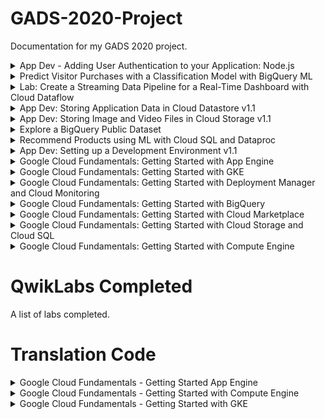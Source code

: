 # GADS-2020-Project
Documentation for my GADS 2020 project.

<details>
  <summary>App Dev - Adding User Authentication to your Application: Node.js</summary>
  <img src="1.png" />
</details>
<details>
  <summary>Predict Visitor Purchases with a Classification Model with BigQuery ML</summary>
  <img src="2.png" />
</details>
<details>
  <summary>Lab: Create a Streaming Data Pipeline for a Real-Time Dashboard with Cloud Dataflow</summary>
  <img src="3.png" />
</details>
<details>
  <summary>App Dev: Storing Application Data in Cloud Datastore v1.1</summary>
  <img src="4.png" />
</details>
<details>
  <summary>App Dev: Storing Image and Video Files in Cloud Storage v1.1</summary>
  <img src="5.png" />
</details>
<details>
  <summary>Explore a BigQuery Public Dataset</summary>
  <img src="6.png" />
</details>
<details>
  <summary>Recommend Products using ML with Cloud SQL and Dataproc</summary>
  <img src="7.png" />
</details>
<details>
  <summary>App Dev: Setting up a Development Environment v1.1</summary>
  <img src="8.png" />
</details>
<details>
  <summary>Google Cloud Fundamentals: Getting Started with App Engine</summary>
  <img src="9.png" />
</details>
<details>
  <summary>Google Cloud Fundamentals: Getting Started with GKE</summary>
  <img src="10.png" />
</details>
<details>
  <summary>Google Cloud Fundamentals: Getting Started with Deployment Manager and Cloud Monitoring</summary>
  <img src="11.png" />
</details>
<details>
  <summary>Google Cloud Fundamentals: Getting Started with BigQuery</summary>
  <img src="12.png" />
</details>
<details>
  <summary>Google Cloud Fundamentals: Getting Started with Cloud Marketplace</summary>
  <img src="13.png" />
</details>
<details>
  <summary>Google Cloud Fundamentals: Getting Started with Cloud Storage and Cloud SQL</summary>
  <img src="14.png" />
</details>
<details>
  <summary>Google Cloud Fundamentals: Getting Started with Compute Engine</summary>
  <img src="15.png" />
</details>

 

# QwikLabs Completed
A list of labs completed.

# Translation Code
<details>
  <summary>Google Cloud Fundamentals -  Getting Started App Engine </summary>
 https://github.com/Olufemi-Oyekanmi/gads-2020-project/blob/master/Google%20Cloud%20Fundamentals%20-%20%20Getting%20Started%20App%20Engine.txt
</details>

 

<details>
  <summary>Google Cloud Fundamentals -  Getting Started with Compute Engine </summary>
https://github.com/Omokhepe/GADS-2020-Project/blob/master/Getting%20Started%20with%20Compute%20Engine.ps1
</details>

 


<details>
  <summary>Google Cloud Fundamentals -  Getting Started with GKE </summary>
https://github.com/Olufemi-Oyekanmi/gads-2020-project/blob/master/Google%20Cloud%20Fundamentals%20-%20Getting%20Started%20with%20GKE.txt
</details>
